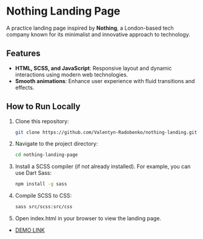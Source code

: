 # Nothing Landing Page

A practice landing page inspired by **Nothing**, a London-based tech company known for its minimalist and innovative approach to technology.

## Features
- **HTML, SCSS, and JavaScript**: Responsive layout and dynamic interactions using modern web technologies.
- **Smooth animations**: Enhance user experience with fluid transitions and effects.

## How to Run Locally
1. Clone this repository:
   ```bash
   git clone https://github.com/Valentyn-Radobenko/nothing-landing.git
2. Navigate to the project directory:
   ```bash
   cd nothing-landing-page
3. Install a SCSS compiler (if not already installed). For example, you can use Dart Sass:
    ```bash
    npm install -g sass
4. Compile SCSS to CSS:
    ```bash
    sass src/scss:src/css
5. Open index.html in your browser to view the landing page.

- [DEMO LINK](https://valentyn-radobenko.github.io/nothing-landing/)
